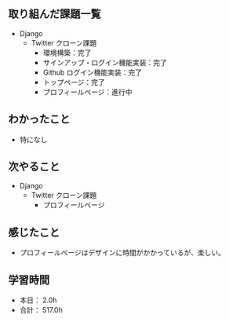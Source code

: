 ## 取り組んだ課題一覧

- Django
  - Twitter クローン課題
    - 環境構築：完了
    - サインアップ・ログイン機能実装：完了
    - Github ログイン機能実装：完了
    - トップページ：完了
    - プロフィールページ：進行中

## わかったこと

- 特になし

## 次やること

- Django
  - Twitter クローン課題
    - プロフィールページ

## 感じたこと

- プロフィールページはデザインに時間がかかっているが、楽しい。


## 学習時間

- 本日： 2.0h
- 合計： 517.0h
